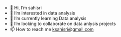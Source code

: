 - 👋 Hi, I’m sahisri
- 👀 I’m interested in data analysis
- 🌱 I’m currently learning Data analysis
- 💞️ I’m looking to collaborate on data anlysis projects
- 📫 How to reach me ksahisri@gmail.com

<!---
sahisri999/sahisri999 is a ✨ special ✨ repository because its `README.md` (this file) appears on your GitHub profile.
You can click the Preview link to take a look at your changes.
--->

